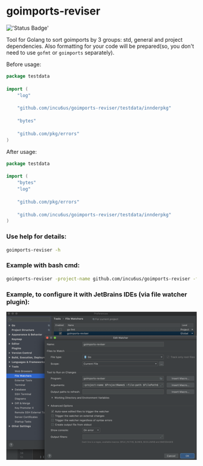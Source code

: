# goimports-reviser
!['Status Badge'](https://github.com/incu6us/goimports-reviser/workflows/Go/badge.svg)

Tool for Golang to sort goimports by 3 groups: std, general and project dependencies.
Also formatting for your code will be prepared(so, you don't need to use `gofmt` or `goimports` separately). 

Before usage:
```go
package testdata

import (
	"log"

	"github.com/incu6us/goimports-reviser/testdata/innderpkg"

	"bytes"

	"github.com/pkg/errors"
)
``` 

After usage:
```go
package testdata

import (
	"bytes"
	"log"
	
	"github.com/pkg/errors"
	
	"github.com/incu6us/goimports-reviser/testdata/innderpkg"
)
```

### Use help for details:
```bash
goimports-reviser -h
```

### Example with bash cmd:
```bash
goimports-reviser -project-name github.com/incu6us/goimports-reviser -file-path ./reviser/reviser.go 
```

### Example, to configure it with JetBrains IDEs (via file watcher plugin):
![example](./images/image.png)
